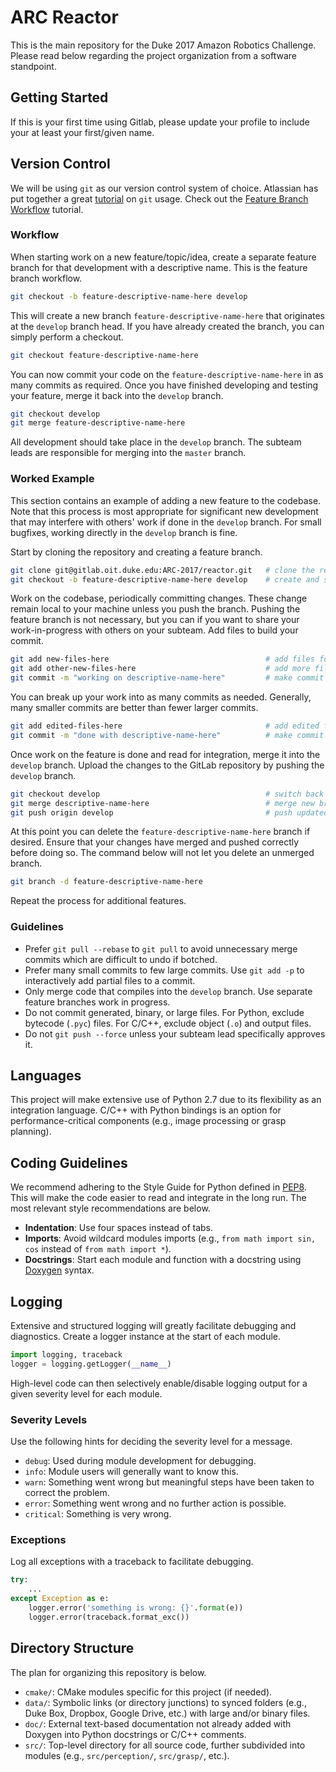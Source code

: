 # ARC Reactor

This is the main repository for the Duke 2017 Amazon Robotics Challenge.
Please read below regarding the project organization from a software standpoint.

## Getting Started

If this is your first time using Gitlab, please update your profile to include your at least your first/given name.

## Version Control

We will be using `git` as our version control system of choice.
Atlassian has put together a great [tutorial](https://www.atlassian.com/git/tutorials/ "Become a git guru.") on `git` usage.
Check out the [Feature Branch Workflow](https://es.atlassian.com/git/tutorials/comparing-workflows/feature-branch-workflow/ "Feature Branch Workflow") tutorial.

### Workflow

When starting work on a new feature/topic/idea, create a separate feature branch for that development with a descriptive name.
This is the feature branch workflow.

```bash
git checkout -b feature-descriptive-name-here develop
```

This will create a new branch `feature-descriptive-name-here` that originates at the `develop` branch head.
If you have already created the branch, you can simply perform a checkout.

```bash
git checkout feature-descriptive-name-here
```

You can now commit your code on the `feature-descriptive-name-here` in as many commits as required.
Once you have finished developing and testing your feature, merge it back into the `develop` branch.

```bash
git checkout develop
git merge feature-descriptive-name-here
```

All development should take place in the `develop` branch.
The subteam leads are responsible for merging into the `master` branch.

### Worked Example

This section contains an example of adding a new feature to the codebase.
Note that this process is most appropriate for significant new development that may interfere with others' work if done in the `develop` branch.
For small bugfixes, working directly in the `develop` branch is fine.

Start by cloning the repository and creating a feature branch.

```bash
git clone git@gitlab.oit.duke.edu:ARC-2017/reactor.git   # clone the repository
git checkout -b feature-descriptive-name-here develop    # create and switch to new branch
```
Work on the codebase, periodically committing changes.
These change remain local to your machine unless you push the branch.
Pushing the feature branch is not necessary, but you can if you want to share your work-in-progress with others on your subteam.
Add files to build your commit.

```bash
git add new-files-here                                   # add files for committing
git add other-new-files-here                             # add more files
git commit -m "working on descriptive-name-here"         # make commit
```

You can break up your work into as many commits as needed.
Generally, many smaller commits are better than fewer larger commits.

```bash
git add edited-files-here                                # add edited files again
git commit -m "done with descriptive-name-here"          # make commit
```

Once work on the feature is done and read for integration, merge it into the `develop` branch.
Upload the changes to the GitLab repository by pushing the `develop` branch.

```bash
git checkout develop                                     # switch back to develop branch
git merge descriptive-name-here                          # merge new branch into develop branch
git push origin develop                                  # push updated develop branch
```

At this point you can delete the `feature-descriptive-name-here` branch if desired.
Ensure that your changes have merged and pushed correctly before doing so.
The command below will not let you delete an unmerged branch.

```bash
git branch -d feature-descriptive-name-here
```

Repeat the process for additional features.

### Guidelines

- Prefer `git pull --rebase` to `git pull` to avoid unnecessary merge commits which are difficult to undo if botched.
- Prefer many small commits to few large commits.
Use `git add -p` to interactively add partial files to a commit.
- Only merge code that compiles into the `develop` branch.
Use separate feature branches work in progress.
- Do not commit generated, binary, or large files.
For Python, exclude bytecode (`.pyc`) files.
For C/C++, exclude object (`.o`) and output files.
- Do not `git push --force` unless your subteam lead specifically approves it.

## Languages

This project will make extensive use of Python 2.7 due to its flexibility as an integration language.
C/C++ with Python bindings is an option for performance-critical components (e.g., image processing or grasp planning).

## Coding Guidelines

We recommend adhering to the Style Guide for Python defined in [PEP8](https://www.python.org/dev/peps/pep-0008/ "Style Guide for Python").
This will make the code easier to read and integrate in the long run.
The most relevant style recommendations are below.

- **Indentation**: Use four spaces instead of tabs.
- **Imports**: Avoid wildcard modules imports (e.g., `from math import sin, cos` instead of `from math import *`).
- **Docstrings**: Start each module and function with a docstring using [Doxygen](http://www.doxygen.org/ "Doxygen") syntax.

## Logging

Extensive and structured logging will greatly facilitate debugging and diagnostics.
Create a logger instance at the start of each module.

```python
import logging, traceback
logger = logging.getLogger(__name__)
```

High-level code can then selectively enable/disable logging output for a given severity level for each module.

### Severity Levels

Use the following hints for deciding the severity level for a message.

- `debug`: Used during module development for debugging.
- `info`: Module users will generally want to know this.
- `warn`: Something went wrong but meaningful steps have been taken to correct the problem.
- `error`: Something went wrong and no further action is possible.
- `critical`: Something is very wrong.

### Exceptions

Log all exceptions with a traceback to facilitate debugging.
```python
try:
    ...
except Exception as e:
    logger.error('something is wrong: {}'.format(e))
    logger.error(traceback.format_exc())
```

## Directory Structure

The plan for organizing this repository is below.

- `cmake/`: CMake modules specific for this project (if needed).
- `data/`: Symbolic links (or directory junctions) to synced folders (e.g., Duke Box, Dropbox, Google Drive, etc.) with large and/or binary files.
- `doc/`: External text-based documentation not already added with Doxygen into Python docstrings or C/C++ comments.
- `src/`: Top-level directory for all source code, further subdivided into modules (e.g., `src/perception/`, `src/grasp/`, etc.).
